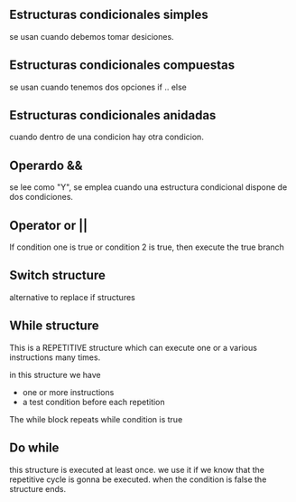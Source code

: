 ## Estructuras condicionales simples

se usan cuando debemos tomar desiciones.

## Estructuras condicionales compuestas

se usan cuando tenemos dos opciones if .. else

## Estructuras condicionales anidadas

cuando dentro de una condicion hay otra condicion.

## Operardo &&
se lee como "Y", se emplea cuando una estructura condicional dispone de dos condiciones.

## Operator or ||
If condition one is true or condition 2 is true, then execute the true branch

## Switch structure
alternative to replace if structures

## While structure
This is a REPETITIVE structure which can execute one or a various instructions many times.

in this structure we have
- one or more instructions
- a test condition before each repetition

The while block repeats while condition is true

## Do while

this structure is executed at least once.
we use it if we know that the repetitive cycle is gonna be executed.
when the condition is false the structure ends.


